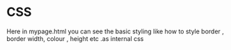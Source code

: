 # CSS
Here in mypage.html you can see the basic styling like how to style border , border width, colour , height etc .as internal css
